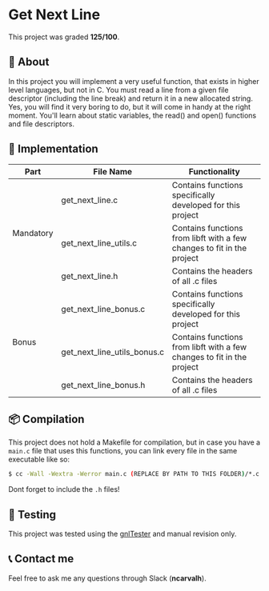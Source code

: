 # **Get Next Line**
This project was graded <strong>125/100</strong>.


## 📒 **About**
In this project you will implement a very useful function, that exists in higher level languages, but not in C. You must read a line from a given file descriptor (including the line break) and return it in a new allocated string. Yes, you will find it very boring to do, but it will come in handy at the right moment. You'll learn about static variables, the read() and open() functions and file descriptors.


## 🔧 **Implementation**
<table>
	<thead>
		<tr>
			<th>Part</th>
			<th>File Name</th>
			<th>Functionality</th>
		</tr>
	</thead>
	<tbody>
		<tr>
			<td rowspan = 3>Mandatory</td>
			<td>get_next_line.c</td>
			<td>Contains functions specifically developed for this project</td>
		</tr>
		<tr>
			<td>get_next_line_utils.c</td>
			<td>Contains functions from libft with a few changes to fit in the project</td>
		</tr>
		<tr>
			<td>get_next_line.h</td>
			<td>Contains the headers of all .c files</td>
		</tr>
		<tr>
			<td rowspan = 3>Bonus</td>
			<td>get_next_line_bonus.c</td>
			<td>Contains functions specifically developed for this project</td>
		</tr>
		<tr>
			<td>get_next_line_utils_bonus.c</td>
			<td>Contains functions from libft with a few changes to fit in the project</td>
		</tr>
		<tr>
			<td>get_next_line_bonus.h</td>
			<td>Contains the headers of all .c files</td>
		</tr>
	</tbody>
</table>


## 📦 **Compilation**
This project does not hold a Makefile for compilation, but in case you have a `main.c` file that uses this functions, you can link every file in the same executable like so:

```sh
$ cc -Wall -Wextra -Werror main.c (REPLACE BY PATH TO THIS FOLDER)/*.c
```

Dont forget to include the `.h` files!

## 💫 **Testing**

This project was tested using the [gnlTester](https://github.com/Tripouille/gnlTester) and manual revision only.


## 📞 **Contact me**

Feel free to ask me any questions through Slack (**ncarvalh**).

